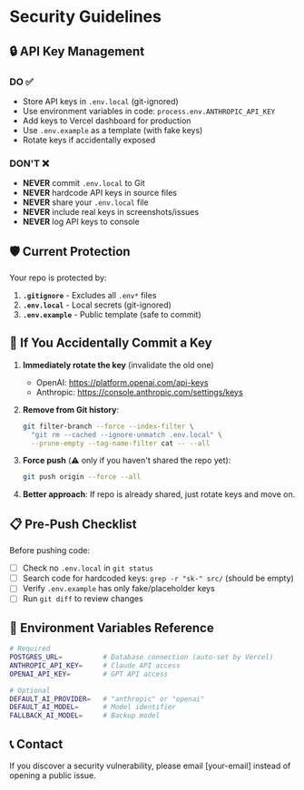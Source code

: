 # Security Guidelines

## 🔒 API Key Management

### DO ✅

- Store API keys in `.env.local` (git-ignored)
- Use environment variables in code: `process.env.ANTHROPIC_API_KEY`
- Add keys to Vercel dashboard for production
- Use `.env.example` as a template (with fake keys)
- Rotate keys if accidentally exposed

### DON'T ❌

- **NEVER** commit `.env.local` to Git
- **NEVER** hardcode API keys in source files
- **NEVER** share your `.env.local` file
- **NEVER** include real keys in screenshots/issues
- **NEVER** log API keys to console

## 🛡️ Current Protection

Your repo is protected by:

1. **`.gitignore`** - Excludes all `.env*` files
2. **`.env.local`** - Local secrets (git-ignored)
3. **`.env.example`** - Public template (safe to commit)

## 🚨 If You Accidentally Commit a Key

1. **Immediately rotate the key** (invalidate the old one)

   - OpenAI: https://platform.openai.com/api-keys
   - Anthropic: https://console.anthropic.com/settings/keys

2. **Remove from Git history**:

   ```bash
   git filter-branch --force --index-filter \
     "git rm --cached --ignore-unmatch .env.local" \
     --prune-empty --tag-name-filter cat -- --all
   ```

3. **Force push** (⚠️ only if you haven't shared the repo yet):

   ```bash
   git push origin --force --all
   ```

4. **Better approach**: If repo is already shared, just rotate keys and move on.

## 📋 Pre-Push Checklist

Before pushing code:

- [ ] Check no `.env.local` in `git status`
- [ ] Search code for hardcoded keys: `grep -r "sk-" src/` (should be empty)
- [ ] Verify `.env.example` has only fake/placeholder keys
- [ ] Run `git diff` to review changes

## 🔐 Environment Variables Reference

```bash
# Required
POSTGRES_URL=          # Database connection (auto-set by Vercel)
ANTHROPIC_API_KEY=     # Claude API access
OPENAI_API_KEY=        # GPT API access

# Optional
DEFAULT_AI_PROVIDER=   # "anthropic" or "openai"
DEFAULT_AI_MODEL=      # Model identifier
FALLBACK_AI_MODEL=     # Backup model
```

## 📞 Contact

If you discover a security vulnerability, please email [your-email] instead of opening a public issue.
